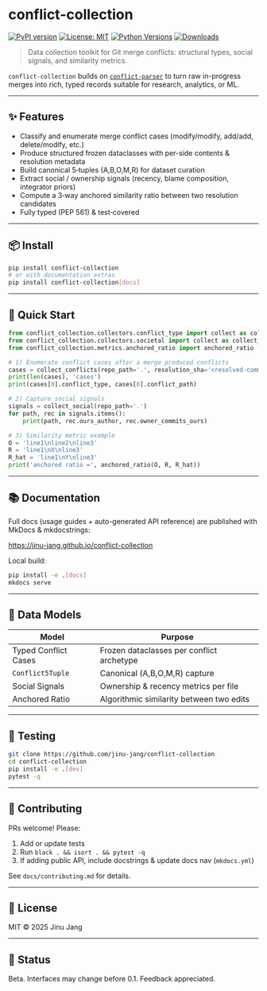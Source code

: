 # conflict-collection

[![PyPI version](https://badge.fury.io/py/conflict-collection.svg)](https://badge.fury.io/py/conflict-collection)
[![License: MIT](https://img.shields.io/badge/License-MIT-yellow.svg)](LICENSE)
[![Python Versions](https://img.shields.io/pypi/pyversions/conflict-collection.svg)](https://pypi.org/project/conflict-collection/)
[![Downloads](https://pepy.tech/badge/conflict-collection)](https://pepy.tech/project/conflict-collection)

> Data collection toolkit for Git merge conflicts: structural types, social signals, and similarity metrics.

`conflict-collection` builds on [`conflict-parser`](https://github.com/jinu-jang/conflict-parser) to turn raw in-progress merges into rich, typed records suitable for research, analytics, or ML.

---

## ✨ Features

- Classify and enumerate merge conflict cases (modify/modify, add/add, delete/modify, etc.)
- Produce structured frozen dataclasses with per-side contents & resolution metadata
- Build canonical 5‑tuples (A,B,O,M,R) for dataset curation
- Extract social / ownership signals (recency, blame composition, integrator priors)
- Compute a 3‑way anchored similarity ratio between two resolution candidates
- Fully typed (PEP 561) & test‑covered

---

## 📦 Install

```bash
pip install conflict-collection
# or with documentation extras
pip install conflict-collection[docs]
```

---

## 🚀 Quick Start

```python
from conflict_collection.collectors.conflict_type import collect as collect_conflicts
from conflict_collection.collectors.societal import collect as collect_social
from conflict_collection.metrics.anchored_ratio import anchored_ratio

# 1) Enumerate conflict cases after a merge produced conflicts
cases = collect_conflicts(repo_path='.', resolution_sha='<resolved-commit-sha>')
print(len(cases), 'cases')
print(cases[0].conflict_type, cases[0].conflict_path)

# 2) Capture social signals
signals = collect_social(repo_path='.')
for path, rec in signals.items():
	print(path, rec.ours_author, rec.owner_commits_ours)

# 3) Similarity metric example
O = 'line1\nline2\nline3'
R = 'line1\nX\nline3'
R_hat = 'line1\nY\nline3'
print('anchored ratio =', anchored_ratio(O, R, R_hat))
```

---

## 📚 Documentation

Full docs (usage guides + auto-generated API reference) are published with MkDocs & mkdocstrings:

https://jinu-jang.github.io/conflict-collection

Local build:

```bash
pip install -e .[docs]
mkdocs serve
```

---

## 🧩 Data Models

| Model | Purpose |
| ----- | ------- |
| Typed Conflict Cases | Frozen dataclasses per conflict archetype |
| `Conflict5Tuple` | Canonical (A,B,O,M,R) capture |
| Social Signals | Ownership & recency metrics per file |
| Anchored Ratio | Algorithmic similarity between two edits |

---

## 🔬 Testing

```bash
git clone https://github.com/jinu-jang/conflict-collection
cd conflict-collection
pip install -e .[dev]
pytest -q
```

---

## 🤝 Contributing

PRs welcome! Please:

1. Add or update tests
2. Run `black . && isort . && pytest -q`
3. If adding public API, include docstrings & update docs nav (`mkdocs.yml`)

See `docs/contributing.md` for details.

---

## 📄 License

MIT © 2025 Jinu Jang

---

## 🔖 Status

Beta. Interfaces may change before 0.1. Feedback appreciated.